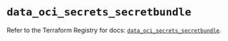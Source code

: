 # `data_oci_secrets_secretbundle`

Refer to the Terraform Registry for docs: [`data_oci_secrets_secretbundle`](https://registry.terraform.io/providers/oracle/oci/7.19.0/docs/data-sources/secrets_secretbundle).
